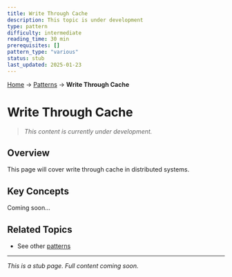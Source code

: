 ```yaml
---
title: Write Through Cache
description: This topic is under development
type: pattern
difficulty: intermediate
reading_time: 30 min
prerequisites: []
pattern_type: "various"
status: stub
last_updated: 2025-01-23
---
```


<!-- Navigation -->
[Home](../introduction/index.md) → [Patterns](index.md) → **Write Through Cache**

# Write Through Cache

> *This content is currently under development.*

## Overview

This page will cover write through cache in distributed systems.

## Key Concepts

Coming soon...

## Related Topics

- See other [patterns](index.md)

---

*This is a stub page. Full content coming soon.*
